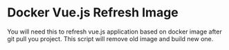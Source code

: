 # Docker Vue.js Refresh Image
You will need this to refresh vue.js application based on docker image after git pull you project.
This script will remove old image and build new one.

